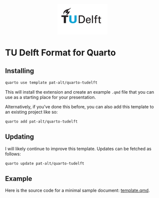 <p align="center">
  <img height="100" src="_extensions/tudelft/www/TUDelft_logo_rgb.png">
</p>

# TU Delft Format for Quarto

## Installing

```zsh
quarto use template pat-alt/quarto-tudelft
```

This will install the extension and create an example `.qmd` file that you can use as a starting place for your presentation.

Alternatively, if you've done this before, you can also add this template to an existing project like so:

```zsh
quarto add pat-alt/quarto-tudelft
```

## Updating

I will likely continue to improve this template. Updates can be fetched as follows:

```zsh
quarto update pat-alt/quarto-tudelft
```


<!-- ## Using

*TODO*: Describe how to use your format.

## Format Options

*TODO*: If your format has options that can be set via document metadata, describe them. 

-->

## Example

Here is the source code for a minimal sample document: [template.qmd](template.qmd).

